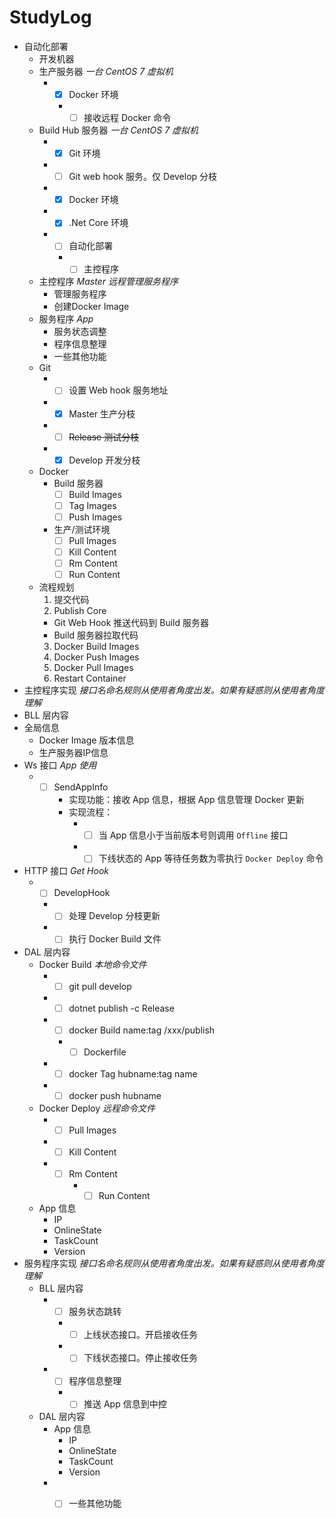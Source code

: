 # StudyLog
+ 自动化部署
  + 开发机器
  + 生产服务器 _一台 CentOS 7 虚拟机_
    + - [x] Docker 环境
      + - [ ] 接收远程 Docker 命令
  + Build Hub 服务器 _一台 CentOS 7 虚拟机_
    + - [x] Git 环境
    + - [ ] Git web hook 服务。仅 Develop 分枝
    + - [x] Docker 环境
    + - [x] .Net Core 环境
    + - [ ] 自动化部署
      + - [ ] 主控程序
  + 主控程序 _Master_ _远程管理服务程序_
    + 管理服务程序
    + 创建Docker Image
  + 服务程序 _App_
    + 服务状态调整
    + 程序信息整理
    + 一些其他功能
  + Git
    + - [ ] 设置 Web hook 服务地址
    + - [x] Master 生产分枝
    + - [ ] ~~Release 测试分枝~~
    + - [x] Develop 开发分枝
  + Docker
    + Build 服务器
      - [ ] Build Images
      - [ ] Tag Images
      - [ ] Push Images
    + 生产/测试环境
      - [ ] Pull Images
      - [ ] Kill Content
      - [ ] Rm Content
      - [ ] Run Content
  + 流程规划
    1. 提交代码
    2. Publish Core
      + Git Web Hook 推送代码到 Build 服务器
      + Build 服务器拉取代码
    3. Docker Build  Images
    4. Docker Push Images
    5. Docker Pull Images
    6. Restart Container
 + 主控程序实现 _接口名命名规则从使用者角度出发。如果有疑惑则从使用者角度理解_
  + BLL 层内容
  + 全局信息
    + Docker Image 版本信息
    + 生产服务器IP信息
  + Ws 接口 _App 使用_
    + - [ ] SendAppInfo
        + 实现功能：接收 App 信息，根据 App 信息管理 Docker 更新
        + 实现流程：
          + - [ ] 当 App 信息小于当前版本号则调用 `Offline` 接口
          + - [ ] 下线状态的 App 等待任务数为零执行 `Docker Deploy` 命令
  + HTTP 接口 _Get Hook_
    + - [ ] DevelopHook
      + - [ ] 处理 Develop 分枝更新
      + - [ ] 执行 Docker Build 文件
  + DAL 层内容
    + Docker Build _本地命令文件_
      + - [ ] git pull develop
      + - [ ] dotnet publish -c Release
      + - [ ] docker Build name:tag /xxx/publish
        + - [ ] Dockerfile
      + - [ ] docker Tag hubname:tag name
      + - [ ] docker push hubname
    + Docker Deploy _远程命令文件_
      + - [ ] Pull Images
      + - [ ] Kill Content
      + - [ ] Rm Content
          + - [ ] Run Content  
    + App 信息
      + IP
      + OnlineState
      + TaskCount
      + Version
  + 服务程序实现 _接口名命名规则从使用者角度出发。如果有疑惑则从使用者角度理解_
    + BLL 层内容
      + - [ ] 服务状态跳转
        + - [ ] 上线状态接口。开启接收任务
        + - [ ] 下线状态接口。停止接收任务
      + - [ ] 程序信息整理
        + - [ ] 推送 App 信息到中控
    + DAL 层内容
      + App 信息
        + IP
        + OnlineState
        + TaskCount
        + Version
      + - [ ] 一些其他功能
    
